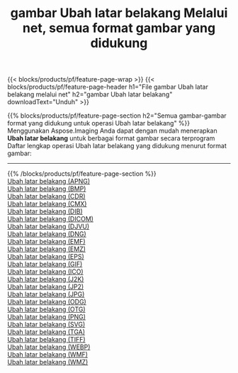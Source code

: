 ﻿---
title: gambar Ubah latar belakang Melalui net, semua format gambar yang didukung 
weight: 3920
url: /id/net/change-background 
lang: id
langdirlevel: 2
locales: zh-hans,ja,it,ru,de,es,fr,nl,id,lt,pl,pt,vi,tr,ko,zh-hant,ar,hi,th,sv,cs,uk,he
description: Menggunakan Aspose.Imaging Anda dapat dengan mudah Ubah latar belakang gambar Via net
---

{{< blocks/products/pf/feature-page-wrap >}}
{{< blocks/products/pf/feature-page-header h1="File gambar Ubah latar belakang melalui net" h2="gambar Ubah latar belakang" downloadText="Unduh" >}}


{{% blocks/products/pf/feature-page-section  h2="Semua gambar-gambar format yang didukung untuk operasi Ubah latar belakang" %}}
Menggunakan Aspose.Imaging Anda dapat dengan mudah menerapkan **Ubah latar belakang** untuk berbagai format gambar secara terprogram
<br/>
Daftar lengkap operasi Ubah latar belakang yang didukung menurut format gambar:
<hr/>
{{% /blocks/products/pf/feature-page-section %}}
<div class="container-fluid productfamilypage bg-gray">
    <div class="convertypes bg-gray agp-content section">
        <div class="container">
		<div class="row other-converters">
		    <div class='col-md-2 other-converter remove-lp remove-rp'><a href="/imaging/id/net/change-background/apng" >Ubah latar belakang (APNG)</a></div><div class='col-md-2 other-converter remove-lp remove-rp'><a href="/imaging/id/net/change-background/bmp" >Ubah latar belakang (BMP)</a></div><div class='col-md-2 other-converter remove-lp remove-rp'><a href="/imaging/id/net/change-background/cdr" >Ubah latar belakang (CDR)</a></div><div class='col-md-2 other-converter remove-lp remove-rp'><a href="/imaging/id/net/change-background/cmx" >Ubah latar belakang (CMX)</a></div><div class='col-md-2 other-converter remove-lp remove-rp'><a href="/imaging/id/net/change-background/dib" >Ubah latar belakang (DIB)</a></div><div class='col-md-2 other-converter remove-lp remove-rp'><a href="/imaging/id/net/change-background/dicom" >Ubah latar belakang (DICOM)</a></div><div class='col-md-2 other-converter remove-lp remove-rp'><a href="/imaging/id/net/change-background/djvu" >Ubah latar belakang (DJVU)</a></div><div class='col-md-2 other-converter remove-lp remove-rp'><a href="/imaging/id/net/change-background/dng" >Ubah latar belakang (DNG)</a></div><div class='col-md-2 other-converter remove-lp remove-rp'><a href="/imaging/id/net/change-background/emf" >Ubah latar belakang (EMF)</a></div><div class='col-md-2 other-converter remove-lp remove-rp'><a href="/imaging/id/net/change-background/emz" >Ubah latar belakang (EMZ)</a></div><div class='col-md-2 other-converter remove-lp remove-rp'><a href="/imaging/id/net/change-background/eps" >Ubah latar belakang (EPS)</a></div><div class='col-md-2 other-converter remove-lp remove-rp'><a href="/imaging/id/net/change-background/gif" >Ubah latar belakang (GIF)</a></div><div class='col-md-2 other-converter remove-lp remove-rp'><a href="/imaging/id/net/change-background/ico" >Ubah latar belakang (ICO)</a></div><div class='col-md-2 other-converter remove-lp remove-rp'><a href="/imaging/id/net/change-background/j2k" >Ubah latar belakang (J2K)</a></div><div class='col-md-2 other-converter remove-lp remove-rp'><a href="/imaging/id/net/change-background/jp2" >Ubah latar belakang (JP2)</a></div><div class='col-md-2 other-converter remove-lp remove-rp'><a href="/imaging/id/net/change-background/jpg" >Ubah latar belakang (JPG)</a></div><div class='col-md-2 other-converter remove-lp remove-rp'><a href="/imaging/id/net/change-background/odg" >Ubah latar belakang (ODG)</a></div><div class='col-md-2 other-converter remove-lp remove-rp'><a href="/imaging/id/net/change-background/otg" >Ubah latar belakang (OTG)</a></div><div class='col-md-2 other-converter remove-lp remove-rp'><a href="/imaging/id/net/change-background/png" >Ubah latar belakang (PNG)</a></div><div class='col-md-2 other-converter remove-lp remove-rp'><a href="/imaging/id/net/change-background/svg" >Ubah latar belakang (SVG)</a></div><div class='col-md-2 other-converter remove-lp remove-rp'><a href="/imaging/id/net/change-background/tga" >Ubah latar belakang (TGA)</a></div><div class='col-md-2 other-converter remove-lp remove-rp'><a href="/imaging/id/net/change-background/tiff" >Ubah latar belakang (TIFF)</a></div><div class='col-md-2 other-converter remove-lp remove-rp'><a href="/imaging/id/net/change-background/webp" >Ubah latar belakang (WEBP)</a></div><div class='col-md-2 other-converter remove-lp remove-rp'><a href="/imaging/id/net/change-background/wmf" >Ubah latar belakang (WMF)</a></div><div class='col-md-2 other-converter remove-lp remove-rp'><a href="/imaging/id/net/change-background/wmz" >Ubah latar belakang (WMZ)</a></div>
                </div>
        </div>
    </div>
</div>
<br/>


